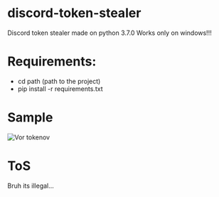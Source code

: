 # discord-token-stealer
Discord token stealer made on python 3.7.0
Works only on windows!!!

# Requirements:
- cd path (path to the project)
- pip install -r requirements.txt

# Sample
![Vor tokenov](https://cdn.discordapp.com/attachments/771793088443318372/777917063410221086/unknown.png)

# ToS
Bruh its illegal...
